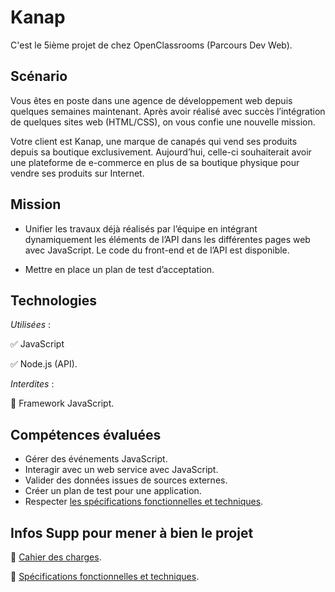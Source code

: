 
# Kanap

C'est le 5ième projet de chez OpenClassrooms (Parcours Dev Web).

## Scénario

Vous êtes en poste dans une agence de développement web depuis quelques semaines maintenant. Après avoir réalisé avec succès l’intégration de quelques sites web (HTML/CSS), on vous confie une nouvelle mission.

Votre client est Kanap, une marque de canapés qui vend ses produits depuis sa boutique exclusivement. Aujourd’hui, celle-ci souhaiterait avoir une plateforme de e-commerce en plus de sa boutique physique pour vendre ses produits sur Internet.


##  Mission
- Unifier les travaux déjà réalisés par l’équipe en intégrant dynamiquement les éléments de l’API dans les différentes pages web avec JavaScript. Le code du front-end et de l’API est disponible.

- Mettre en place un plan de test d’acceptation.
## Technologies
*Utilisées* :

✅ JavaScript

✅ Node.js (API).

*Interdites* :

🚫 Framework JavaScript.

## Compétences évaluées
- Gérer des événements JavaScript.
- Interagir avec un web service avec JavaScript.
- Valider des données issues de sources externes.
- Créer un plan de test pour une application.
- Respecter [les spécifications fonctionnelles et techniques](https://course.oc-static.com/projects/DWJ_FR_P5/DW+P5+-+Etapes+cles.pdf).

## Infos Supp pour mener à bien le projet
📌 [Cahier des charges](https://course.oc-static.com/projects/DWJ_FR_P5/DW+P5+-+Specifications+fonctionnelles.pdf).

📌 [Spécifications fonctionnelles et techniques](https://course.oc-static.com/projects/DWJ_FR_P5/DW+P5+-+Etapes+cles.pdf).
